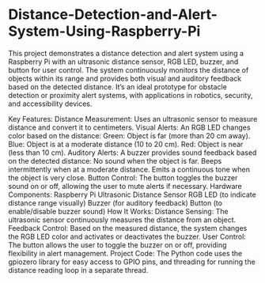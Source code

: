 # Distance-Detection-and-Alert-System-Using-Raspberry-Pi
This project demonstrates a distance detection and alert system using a Raspberry Pi with an ultrasonic distance sensor, RGB LED, buzzer, and button for user control. The system continuously monitors the distance of objects within its range and provides both visual and auditory feedback based on the detected distance. 
It’s an ideal prototype for obstacle detection or proximity alert systems, with applications in robotics, security, and accessibility devices.

Key Features:
Distance Measurement: Uses an ultrasonic sensor to measure distance and convert it to centimeters.
Visual Alerts: An RGB LED changes color based on the distance:
Green: Object is far (more than 20 cm away).
Blue: Object is at a moderate distance (10 to 20 cm).
Red: Object is near (less than 10 cm).
Auditory Alerts: A buzzer provides sound feedback based on the detected distance:
No sound when the object is far.
Beeps intermittently when at a moderate distance.
Emits a continuous tone when the object is very close.
Button Control: The button toggles the buzzer sound on or off, allowing the user to mute alerts if necessary.
Hardware Components:
Raspberry Pi
Ultrasonic Distance Sensor
RGB LED (to indicate distance range visually)
Buzzer (for auditory feedback)
Button (to enable/disable buzzer sound)
How It Works:
Distance Sensing: The ultrasonic sensor continuously measures the distance from an object.
Feedback Control: Based on the measured distance, the system changes the RGB LED color and activates or deactivates the buzzer.
User Control: The button allows the user to toggle the buzzer on or off, providing flexibility in alert management.
Project Code:
The Python code uses the gpiozero library for easy access to GPIO pins, and threading for running the distance reading loop in a separate thread.
